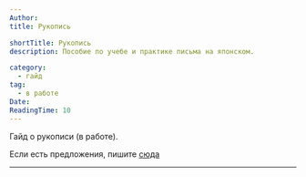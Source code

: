 ```yaml
---
Author:
title: Рукопись

shortTitle: Рукопись
description: Пособие по учебе и практике письма на японском.

category:
  - гайд
tag:
  - в работе
Date:
ReadingTime: 10
---
```


Гайд о рукописи (в работе).

Если есть предложения, пишите [сюда](https://t.me/dekitaidan)

---

##
